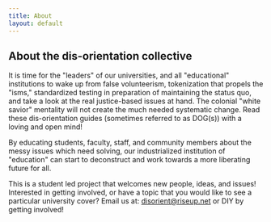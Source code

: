```yaml
---
title: About
layout: default
---
```


## About the dis-orientation collective

It is time for the "leaders" of our universities, and all "educational" institutions to wake up from false volunteerism, tokenization that propels the "isms," standardized testing in preparation of maintaining the status quo, and take a look at the real justice-based issues at hand. The colonial "white savior" mentality will not create the much needed systematic change. Read these dis-orientation guides (sometimes referred to as DOG(s)) with a loving and open mind!

 By educating students, faculty, staff, and community members about the messy issues which need solving, our industrialized institution of "education" can start to deconstruct and work towards a more liberating future for all.

This is a student led project that welcomes new people, ideas, and issues! Interested in getting involved, or have a topic that you would like to see a particular university cover? Email us at: disorient@riseup.net or DIY by getting involved!
